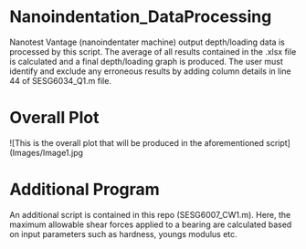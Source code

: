 # Nanoindentation_DataProcessing
Nanotest Vantage (nanoindentater machine) output depth/loading data is processed by this script. The average of all results contained in the .xlsx file is calculated and a final depth/loading graph is produced. The user must identify and exclude any erroneous results by adding column details in line 44 of SESG6034_Q1.m file.

# Overall Plot
![This is the overall plot that will be produced in the aforementioned script](Images/Image1.jpg


# Additional Program
An additional script is contained in this repo (SESG6007_CW1.m). Here, the maximum allowable shear forces applied to a bearing are calculated based on input parameters such as hardness, youngs modulus etc.
